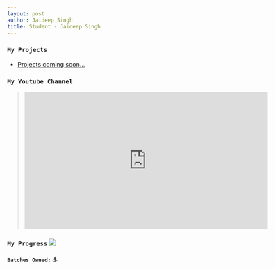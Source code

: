 ```yaml
---
layout: post
author: Jaideep Singh
title: Student - Jaideep Singh
---
```


### `My Projects`

* [Projects coming soon...](https://gist.github.com/rodincode/)

### `My Youtube Channel`
> <div><iframe width="560" height="315" src="https://www.youtube.com/embed/FFnCoAq7HNc" title="YouTube video player" frameborder="0" allow="accelerometer; autoplay; clipboard-write; encrypted-media; gyroscope; picture-in-picture" allowfullscreen></iframe></div>

### `My Progress`  ![](https://progress-bar.dev/53)
#### `Batches Owned:` ⚓

